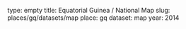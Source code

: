 type: empty
title: Equatorial Guinea / National Map
slug: places/gq/datasets/map
place: gq
dataset: map
year: 2014

